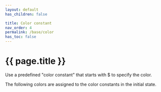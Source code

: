 ```yaml
---
layout: default
has_children: false

title: Color constant
nav_order: 4
permalink: /base/color
has_toc: false
---
```


# {{ page.title }}

Use a predefined "color constant" that starts with $ to specify the color.

The following colors are assigned to the color constants in the initial state.

